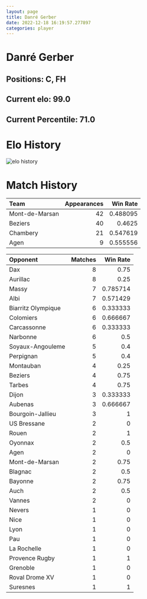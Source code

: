 ```yaml
---  
layout: page  
title: Danré Gerber  
date: 2022-12-18 16:19:57.277897  
categories: player  
---
```

# Danré Gerber

## Positions: C, FH

## Current elo: 99.0

## Current Percentile: 71.0

# Elo History


![elo history](history_DanréGerber.png)
# Match History


| Team           |   Appearances |   Win Rate |
|:---------------|--------------:|-----------:|
| Mont-de-Marsan |            42 |   0.488095 |
| Beziers        |            40 |   0.4625   |
| Chambery       |            21 |   0.547619 |
| Agen           |             9 |   0.555556 |

| Opponent           |   Matches |   Win Rate |
|:-------------------|----------:|-----------:|
| Dax                |         8 |   0.75     |
| Aurillac           |         8 |   0.25     |
| Massy              |         7 |   0.785714 |
| Albi               |         7 |   0.571429 |
| Biarritz Olympique |         6 |   0.333333 |
| Colomiers          |         6 |   0.666667 |
| Carcassonne        |         6 |   0.333333 |
| Narbonne           |         6 |   0.5      |
| Soyaux-Angouleme   |         5 |   0.4      |
| Perpignan          |         5 |   0.4      |
| Montauban          |         4 |   0.25     |
| Beziers            |         4 |   0.75     |
| Tarbes             |         4 |   0.75     |
| Dijon              |         3 |   0.333333 |
| Aubenas            |         3 |   0.666667 |
| Bourgoin-Jallieu   |         3 |   1        |
| US Bressane        |         2 |   0        |
| Rouen              |         2 |   1        |
| Oyonnax            |         2 |   0.5      |
| Agen               |         2 |   0        |
| Mont-de-Marsan     |         2 |   0.75     |
| Blagnac            |         2 |   0.5      |
| Bayonne            |         2 |   0.75     |
| Auch               |         2 |   0.5      |
| Vannes             |         2 |   0        |
| Nevers             |         1 |   0        |
| Nice               |         1 |   0        |
| Lyon               |         1 |   0        |
| Pau                |         1 |   0        |
| La Rochelle        |         1 |   0        |
| Provence Rugby     |         1 |   1        |
| Grenoble           |         1 |   0        |
| Roval Drome XV     |         1 |   0        |
| Suresnes           |         1 |   1        |
